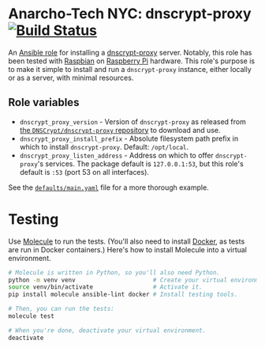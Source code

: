 # Anarcho-Tech NYC: dnscrypt-proxy [![Build Status](https://travis-ci.org/AnarchoTechNYC/ansible-role-dnscrypt-proxy.svg?branch=master)](https://travis-ci.org/AnarchoTechNYC/ansible-role-dnscrypt-proxy)

An [Ansible role](https://docs.ansible.com/ansible/latest/user_guide/playbooks_reuse_roles.html) for installing a [dnscrypt-proxy](https://github.com/DNSCrypt/dnscrypt-proxy) server. Notably, this role has been tested with [Raspbian](https://www.raspbian.org/) on [Raspberry Pi](https://www.raspberrypi.org/) hardware. This role's purpose is to make it simple to install and run a `dnscrypt-proxy` instance, either locally or as a server, with minimal resources.

## Role variables

* `dnscrypt_proxy_version` - Version of `dnscrypt-proxy` as released from [the `DNSCrypt/dnscrypt-proxy` repository](https://github.com/DNSCrypt/dnscrypt-proxy/releases) to download and use.
* `dnscrypt_proxy_install_prefix` - Absolute filesystem path prefix in which to install `dnscrypt-proxy`. Default: `/opt/local`.
* `dnscrypt_proxy_listen_address` - Address on which to offer `dnscrypt-proxy`'s services. The package default is `127.0.0.1:53`, but this role's default is `:53` (port 53 on all interfaces).

See the [`defaults/main.yaml`](defaults/main.yaml) file for a more thorough example.

# Testing

Use [Molecule](https://molecule.readthedocs.io/en/latest/) to run the tests. (You'll also need to install [Docker](https://docker.com/), as tests are run in Docker containers.) Here's how to install Molecule into a virtual environment.

```sh
# Molecule is written in Python, so you'll also need Python.
python -m venv venv                      # Create your virtual environment.
source venv/bin/activate                 # Activate it.
pip install molecule ansible-lint docker # Install testing tools.

# Then, you can run the tests:
molecule test

# When you're done, deactivate your virtual environment.
deactivate
```
